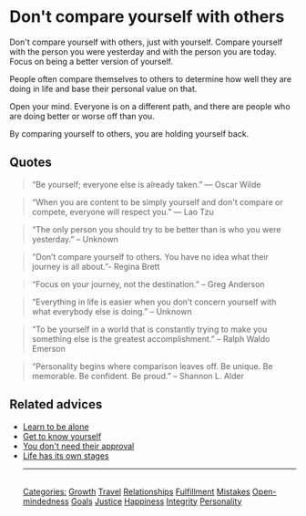 # Don't compare yourself with others

Don't compare yourself with others, just with yourself. Compare yourself with the person you were yesterday and with the person you are today. Focus on being a better version of yourself.

People often compare themselves to others to determine how well they are doing in life and base their personal value on that.

Open your mind. Everyone is on a different path, and there are people who are doing better or worse off than you.

By comparing yourself to others, you are holding yourself back.

## Quotes

> “Be yourself; everyone else is already taken.” ― Oscar Wilde

> “When you are content to be simply yourself and don't compare or compete, everyone will respect you.” ― Lao Tzu

> “The only person you should try to be better than is who you were yesterday.” – Unknown

> "Don’t compare yourself to others. You have no idea what their journey is all about.”- Regina Brett

> “Focus on your journey, not the destination.” – Greg Anderson

> “Everything in life is easier when you don’t concern yourself with what everybody else is doing.” – Unknown

> “To be yourself in a world that is constantly trying to make you something else is the greatest accomplishment.” – Ralph Waldo Emerson

> “Personality begins where comparison leaves off. Be unique. Be memorable. Be confident. Be proud.” – Shannon L. Alder

## Related advices

- [Learn to be alone](../Learn%20to%20be%20alone/index.md)
- [Get to know yourself](../Get%20to%20know%20yourself/index.md)
- [You don't need their approval](../You%20don't%20need%20their%20approval/index.md)
- [Life has its own stages](../Life%20has%20its%20own%20stages/index.md)<hr/><br/>[Categories:](../Categories/index.md) [Growth](../Categories/Growth.md) [Travel](../Categories/Travel.md) [Relationships](../Categories/Relationships.md) [Fulfillment](../Categories/Fulfillment.md) [Mistakes](../Categories/Mistakes.md) [Open-mindedness](../Categories/Open-mindedness.md) [Goals](../Categories/Goals.md) [Justice](../Categories/Justice.md) [Happiness](../Categories/Happiness.md) [Integrity](../Categories/Integrity.md) [Personality](../Categories/Personality.md)